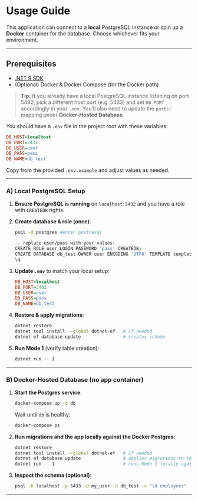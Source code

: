 # Usage Guide

This application can connect to a **local** PostgreSQL instance or spin up a **Docker** container for the database. Choose whichever fits your environment.

---

## Prerequisites

* [.NET 9 SDK](https://dotnet.microsoft.com/download)
* (Optional) Docker & Docker Compose (for the Docker path)

> **Tip:** If you already have a local PostgreSQL instance listening on port 5432, pick a different host port (e.g. 5433) and set `DB_PORT` accordingly in your `.env`. You’ll also need to update the `ports:` mapping under **Docker-Hosted Database**.

You should have a `.env` file in the project root with these variables:

```ini
DB_HOST=localhost
DB_PORT=5432
DB_USER=user
DB_PASS=pass
DB_NAME=db_test
```

Copy from the provided `.env.example` and adjust values as needed.

---

### A) Local PostgreSQL Setup

1. **Ensure PostgreSQL is running** on `localhost:5432` and you have a role with `CREATEDB` rights.

2. **Create database & role (once)**:

   ```bash
   psql -d postgres #enter postresql

   -- replace user/pass with your values:
   CREATE ROLE user LOGIN PASSWORD 'pass' CREATEDB;
   CREATE DATABASE db_test OWNER user ENCODING 'UTF8' TEMPLATE template0;
   \q
   ```

3. **Update `.env`** to match your local setup:

   ```ini
   DB_HOST=localhost
   DB_PORT=5432
   DB_USER=user
   DB_PASS=pass
   DB_NAME=db_test
   ```

4. **Restore & apply migrations**:

   ```bash
   dotnet restore
   dotnet tool install --global dotnet-ef   # if needed
   dotnet ef database update                # creates schema
   ```

5. **Run Mode 1** (verify table creation):

   ```bash
   dotnet run -- 1
   ```

---

### B) Docker-Hosted Database (no app container)

1. **Start the Postgres service**:

   ```bash
   docker-compose up -d db
   ```

   Wait until `db` is healthy:

   ```bash
   docker-compose ps
   ```

2. **Run migrations and the app locally against the Docker Postgres**:

   ```bash
   dotnet restore
   dotnet tool install --global dotnet-ef   # if needed
   dotnet ef database update                # applies migrations to the Docker DB
   dotnet run -- 1                          # runs Mode 1 locally against Docker DB
   ```

3. **Inspect the schema (optional)**:

   ```bash
   psql -h localhost -p 5433 -U my_user -d db_test -c "\d employees"
   ```
---
